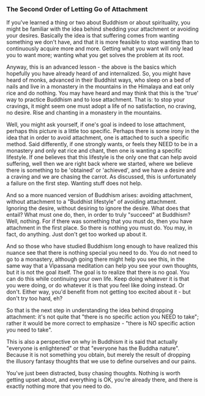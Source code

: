 ### The Second Order of Letting Go of Attachment 

<span class='start'>If</span> you've learned a thing or two about Buddhism or about spirituality, you might be familiar with the idea behind shedding your attachment or avoiding your desires. Basically the idea is that suffering comes from wanting something we don't have, and that it is more feasible to stop wanting than to continuously acquire more and more. Getting what you want will only lead you to want more; wanting what you get solves the problem at its root. 

Anyway, this is an advanced lesson - the above is the basics which hopefully you have already heard of and internalized. So, you might have heard of monks, advanced in their Buddhist ways, who sleep on a bed of nails and live in a monastery in the mountains in the Himalaya and eat only rice and do nothing. You may have heard and may think that this is the 'true' way to practice Buddhism and to lose attachment. That is: to stop your cravings, it might seem one must adopt a life of no satisfaction, no craving, no desire. Rise and chanting in a monastery in the mountains. 

Well, you might ask yourself, if one's goal is indeed to lose attachment, perhaps this picture is a little too specific. Perhaps there is some irony in the idea that in order to avoid attachment, one is attached to such a specific method. Said differently, if one strongly wants, or feels they NEED to be in a monastery and only eat rice and chant, then one is wanting a specific lifestyle. If one believes that this lifestyle is the only one that can help avoid suffering, well then we are right back where we started, where we believe there is something to be 'obtained' or 'achieved', and we have a desire and a craving and we are chasing the carrot. As discussed, this is unfortunately a failure on the first step. Wanting stuff does not help. 

And so a more nuanced version of Buddhism arises: avoiding attachment, without attachment to a "Buddhist lifestyle" of avoiding attachment. Ignoring the desire, without desiring to ignore the desire. What does that entail? What must one do, then, in order to truly "succeed" at Buddhism? Well, nothing. For if there was something that you must do, then you have attachment in the first place. So there is nothing you must do. You may, in fact, do anything. Just don't get too worked up about it. 

And so those who have studied Buddhism long enough to have realized this nuance see that there is nothing special you need to do. You do not need to go to a monastery, although going there might help you see this, in the same way that a Vipassana meditation can help you see your own thoughts, but it is not the goal itself. The goal is to realize that there is no goal. You can do this while continuing your own life. Keep doing whatever it is that you were doing, or do whatever it is that you feel like doing instead. Or don't. Either way, you'd benefit from not getting too excited about it - but don't try too hard, eh? 

So that is the next step in understanding the idea behind dropping attachment: it's not quite that "there is no specific action you NEED to take"; rather it would be more correct to emphasize - "there is NO specific action you need to take". 

This is also a perspective on why in Buddhism it is said that actually "everyone is enlightened" or that "everyone has the Buddha nature". Because it is not something you obtain, but merely the result of dropping the illusory fantasy thoughts that we use to define ourselves and our pains. 

You've just been distracted, busy chasing thoughts. Nothing is worth getting upset about, and everything is OK, you're already there, and there is exactly nothing more that you need to do.